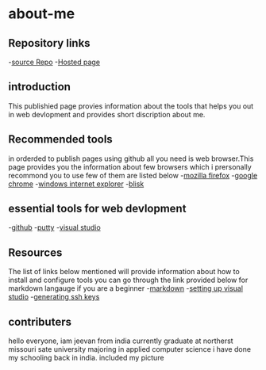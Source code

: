 # about-me
## Repository links
-[source Repo](https://github.com/jeevanreddymure/about-me/edit/master/README.md)
-[Hosted page](https://jeevanreddymure.github.io/about-me/)
## introduction
This publishied page provies information about the tools that helps you out in web devlopment and provides short discription about me.
## Recommended tools
in orderded to publish pages using github all you need is web browser.This page provides you the information about few browsers which i prersonally recommond you to use few of them are listed below
-[mozilla firefox](https://www.mozilla.org/en-US/firefox/)
-[google chrome](https://www.google.com/)
-[windows internet explorer](https://www.micreosoft.com/en-us/download/internet-explorer.aspx)
-[blisk](https://blisk.io/)
## essential tools for web devlopment
-[github](https://github.com)
-[putty](https://www.putty.org/)
-[visual studio](https://code.visualstudio.com/)
## Resources
The list of links below mentioned will provide information about how to install and configure tools you can go through the link provided below for  markdown langauge if you are a beginner
-[markdown](https://guides.github.com/features/mastering-markdown/)
-[setting up visual studio](https://code.visualstudio.com/docs/setup/setup-overview)
-[generating ssh keys](https://docs.joyent.com/public-cloud/getting-started/ssh-keys/generating-an-ssh-key-manually/manually-generating-your-ssh-key-in-windows)
## contributers
hello everyone, iam jeevan from india currently graduate at northerst missouri sate university majoring in applied computer science i have done my schooling back in india. included my picture




